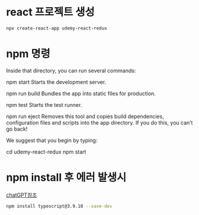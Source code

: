 # react 프로젝트 생성
```bash
npx create-react-app udemy-react-redux
```

# npm 명령
Inside that directory, you can run several commands:

  npm start
    Starts the development server.

  npm run build
    Bundles the app into static files for production.

  npm test
    Starts the test runner.

  npm run eject
    Removes this tool and copies build dependencies, configuration files
    and scripts into the app directory. If you do this, you can’t go back!

We suggest that you begin by typing:

  cd udemy-react-redux
  npm start
  
# npm install 후 에러 발생시
[chatGPT참조](https://chat.openai.com/c/4a825651-e0fc-410b-9afc-f502afff4db8)
```bash
npm install typescript@3.9.10 --save-dev
```